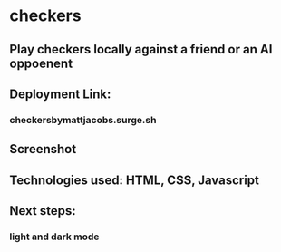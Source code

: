 # checkers
## Play checkers locally against a friend or an AI oppoenent


## Deployment Link: 
### checkersbymattjacobs.surge.sh

## Screenshot

## Technologies used: HTML, CSS, Javascript

## Next steps:
### light and dark mode